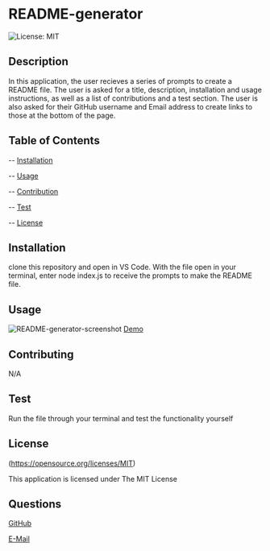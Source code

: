 
# README-generator

  ![License: MIT](https://img.shields.io/badge/License-MIT-yellow.svg)
  
## Description

In this application, the user recieves a series of prompts to create a README file. The user is asked for a title, description, installation and usage instructions, as well as a list of contributions and a test section. The user is also asked for their GitHub username and Email address to  create links to those at the bottom of the page.


## Table of Contents


  -- [Installation](#Installation)

  -- [Usage](#Usage)

  -- [Contribution](#Contributing)

  -- [Test](#Test)

  -- [License](#License)


  ## Installation


  clone this repository and open in VS Code. With the file open in your terminal, enter node index.js to receive the prompts to make the README file.


  ## Usage


  ![README-generator-screenshot](./utils/README-generator-screenshot.png)
  [Demo](https://drive.google.com/file/d/1ZoxOXcg0whqYLVceZAtBcLbHg3SSsKf2/view)


  ## Contributing


  N/A


  ## Test


  Run the file through your terminal and test the functionality yourself


  ## License


  (https://opensource.org/licenses/MIT)

  This application is licensed under The MIT License


  ## Questions


  [GitHub](https:github.com/jystyn)

  [E-Mail](mailto:justyn.helgeson@gmail.com)